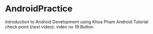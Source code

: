 # AndroidPractice

Introduction to Android Development
using Khoa Pham Android Tutorial 
check point (next video): video no 18:Button